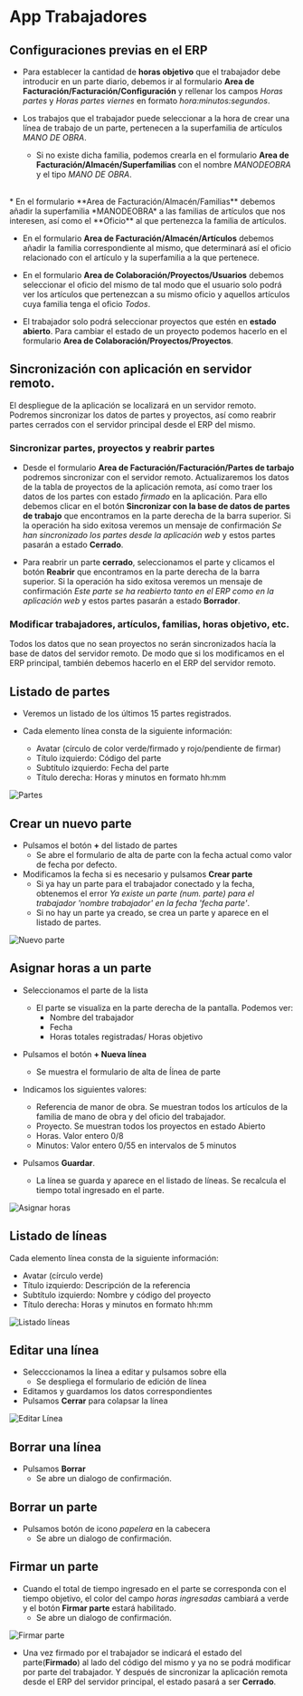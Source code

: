# App Trabajadores

## Configuraciones previas en el ERP

* Para establecer la cantidad de **horas objetivo** que el trabajador debe introducir en un parte diario, debemos ir al formulario **Area de Facturación/Facturación/Configuración** y rellenar los campos *Horas partes* y *Horas partes viernes* en formato *hora:minutos:segundos*.

* Los trabajos que el trabajador puede seleccionar a la hora de crear una línea de trabajo de un parte, pertenecen a la superfamilia de artículos *MANO DE OBRA*.
  * Si no existe dicha familia, podemos crearla en el formulario **Area de Facturación/Almacén/Superfamilias** con el nombre *MANODEOBRA* y el tipo *MANO DE OBRA*.<br>
<br>
* En el formulario **Area de Facturación/Almacén/Familias** debemos añadir la superfamilia *MANODEOBRA* a las familias de artículos que nos interesen, así como el **Oficio** al que pertenezca la familia de artículos.

* En el formulario **Area de Facturación/Almacén/Artículos** debemos añadir la familia correspondiente al mismo, que determinará así el oficio relacionado con el artículo y la superfamilia a la que pertenece.

* En el formulario **Area de Colaboración/Proyectos/Usuarios** debemos seleccionar el oficio del mismo de tal modo que el usuario solo podrá ver los artículos que pertenezcan a su mismo oficio y aquellos artículos cuya familia tenga el oficio *Todos*.

*  El trabajador solo podrá seleccionar proyectos que estén en **estado abierto**. Para cambiar el estado de un proyecto podemos hacerlo en el formulario **Area de Colaboración/Proyectos/Proyectos**.

## Sincronización con aplicación en servidor remoto.
El despliegue de la aplicación se localizará en un servidor remoto. Podremos sincronizar los datos de partes y proyectos, así como reabrir partes cerrados con el servidor principal desde el ERP del mismo.

### Sincronizar partes, proyectos y reabrir partes

* Desde el formulario **Area de Facturación/Facturación/Partes de tarbajo** podremos sincronizar con el servidor remoto. Actualizaremos los datos de la tabla de proyectos de la aplicación remota, así como traer los datos de los partes con estado *firmado* en la aplicación. Para ello debemos clicar en el botón **Sincronizar con la base de datos de partes de trabajo** que encontramos en la parte derecha de la barra superior. Si la operación ha sido exitosa veremos un mensaje de confirmación *Se han sincronizado los partes desde la aplicación web* y estos partes pasarán a estado **Cerrado**.

* Para reabrir un parte **cerrado**, seleccionamos el parte y clicamos el botón **Reabrir** que encontramos en la parte derecha de la barra superior.  Si la operación ha sido exitosa veremos un mensaje de confirmación *Este parte se ha reabierto tanto en el ERP como en la aplicación web* y estos partes pasarán a estado **Borrador**.

### Modificar trabajadores, artículos, familias, horas objetivo, etc.

Todos los datos que no sean proyectos no serán sincronizados hacía la base de datos del servidor remoto. De modo que si los modificamos en el ERP principal, también debemos hacerlo en el ERP del servidor remoto.


## Listado de partes

* Veremos un listado de los últimos 15 partes registrados.

* Cada elemento línea consta de la siguiente información:
  * Avatar (círculo de color verde/firmado y rojo/pendiente de firmar)
  * Título izquierdo: Código del parte
  * Subtítulo izquierdo: Fecha del parte
  * Título derecha: Horas y minutos en formato hh:mm

![Partes](./img/partes.png)

## Crear un nuevo parte

* Pulsamos el botón **+** del listado de partes
  * Se abre el formulario de alta de parte con la fecha actual como valor de fecha por defecto.
* Modificamos la fecha si es necesario y pulsamos **Crear parte**
  * Si ya hay un parte para el trabajador conectado y la fecha, obtenemos el error _Ya existe un parte (num. parte) para el trabajador 'nombre trabajador' en la fecha 'fecha parte'_.
  * Si no hay un parte ya creado, se crea un parte y aparece en el listado de partes.

![Nuevo parte](./img/nuevo_parte.png)

## Asignar horas a un parte
* Seleccionamos el parte de la lista
  * El parte se visualiza en la parte derecha de la pantalla. Podemos ver:
    * Nombre del trabajador
    * Fecha
    * Horas totales registradas/ Horas objetivo

* Pulsamos el botón **+ Nueva línea**
  * Se muestra el formulario de alta de ĺínea de parte
* Indicamos los siguientes valores:
  * Referencia de manor de obra. Se muestran todos los artículos de la familia de mano de obra y del oficio del trabajador.
  * Proyecto. Se muestran todos los proyectos en estado Abierto
  * Horas. Valor entero 0/8 
  * Minutos: Valor entero  0/55 en intervalos de 5 minutos
* Pulsamos **Guardar**.
  * La línea se guarda y aparece en el listado de líneas. Se recalcula el tiempo total ingresado en el parte.

![Asignar horas](./img/asignar_horas.png)

## Listado de líneas
Cada elemento línea consta de la siguiente información:
* Avatar (círculo verde)
* Título izquierdo: Descripción de la referencia
* Subtítulo izquierdo: Nombre y código del proyecto
* Título derecha: Horas y minutos en formato hh:mm

![Listado líneas](./img/listado_lineas.png)

## Editar una línea
* Selecccionamos la línea a editar y pulsamos sobre ella
  * Se despliega el formulario de edición de línea
* Editamos y guardamos los datos correspondientes
* Pulsamos **Cerrar** para colapsar la línea

![Editar Línea](./img/editar_linea.png)

## Borrar una línea
* Pulsamos **Borrar**
  * Se abre un dialogo de confirmación.

## Borrar un parte
* Pulsamos botón de icono _papelera_ en la cabecera
  * Se abre un dialogo de confirmación.

## Firmar un parte
* Cuando el total de tiempo ingresado en el parte se corresponda con el tiempo objetivo, el color del campo *horas ingresadas* cambiará a verde y el botón **Firmar parte** estará habilitado.
  * Se abre un dialogo de confirmación.

![Firmar parte](./img/firmar_parte.png)

* Una vez firmado por el trabajador se indicará el estado del parte(**Firmado**) al lado del código del mismo y ya no se podrá modificar por parte del trabajador. Y después de sincronizar la aplicación remota desde el ERP del servidor principal, el estado pasará a ser **Cerrado**. 
